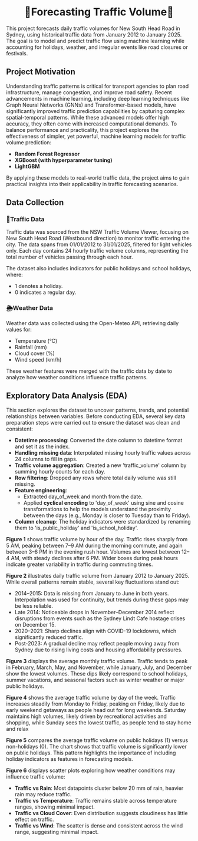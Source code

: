 <h1 align="center"> 🚦Forecasting Traffic Volume🚦 </h1>

This project forecasts daily traffic volumes for New South Head Road in Sydney, using historical traffic data from January 2012 to January 2025. The goal is to model and predict traffic flow using machine learning while accounting for holidays, weather, and irregular events like road closures or festivals.

## Project Motivation
Understanding traffic patterns is critical for transport agencies to plan road infrastructure, manage congestion, and improve road safety. Recent advancements in machine learning, including deep learning techniques like Graph Neural Networks (GNNs) and Transformer-based models, have significantly improved traffic prediction capabilities by capturing complex spatial-temporal patterns. While these advanced models offer high accuracy, they often come with increased computational demands. To balance performance and practicality, this project explores the effectiveness of simpler, yet powerful, machine learning models for traffic volume prediction:
- **Random Forest Regressor**
- **XGBoost (with hyperparameter tuning)**
- **LightGBM**
  
 By applying these models to real-world traffic data, the project aims to gain practical insights into their applicability in traffic forecasting scenarios.

## Data Collection
### 🚗Traffic Data

Traffic data was sourced from the NSW Traffic Volume Viewer, focusing on New South Head Road (Westbound direction) to monitor traffic entering the city. The data spans from 01/01/2012 to 31/01/2025, filtered for light vehicles only. Each day contains 24 hourly traffic volume columns, representing the total number of vehicles passing through each hour.

The dataset also includes indicators for public holidays and school holidays, where:
- 1 denotes a holiday.
- 0 indicates a regular day.

### 🌦️Weather Data

Weather data was collected using the Open-Meteo API, retrieving daily values for:
- Temperature (°C)
- Rainfall (mm)
- Cloud cover (%)
- Wind speed (km/h)

These weather features were merged with the traffic data by date to analyze how weather conditions influence traffic patterns.

## Exploratory Data Analysis (EDA)
This section explores the dataset to uncover patterns, trends, and potential relationships between variables. Before conducting EDA, several key data preparation steps were carried out to ensure the dataset was clean and consistent:

- **Datetime processing**: Converted the date column to datetime format and set it as the index.
- **Handling missing data**: Interpolated missing hourly traffic values across 24 columns to fill in gaps.
- **Traffic volume aggregation**: Created a new 'traffic_volume' column by summing hourly counts for each day.
- **Row filtering**: Dropped any rows where total daily volume was still missing.
- **Feature engineering**:
   - Extracted day_of_week and month from the date.
   - Applied **cyclical encoding** to 'day_of_week' using sine and cosine transformations to help the models understand the proximity between the days (e.g., Monday is closer to Tuesday than to Friday).
- **Column cleanup**: The holiday indicators were standardized by renaming them to 'is_public_holiday' and 'is_school_holiday'.

**Figure 1** shows traffic volume by hour of the day. Traffic rises sharply from 5 AM, peaking between 7–9 AM during the morning commute, and again between 3–6 PM in the evening rush hour. Volumes are lowest between 12–4 AM, with steady declines after 6 PM. Wider boxes during peak hours indicate greater variability in traffic during commuting times.


**Figure 2** illustrates daily traffic volume from January 2012 to January 2025. While overall patterns remain stable, several key fluctuations stand out:
- 2014–2015: Data is missing from January to June in both years. Interpolation was used for continuity, but trends during these gaps may be less reliable.
- Late 2014: Noticeable drops in November–December 2014 reflect disruptions from events such as the Sydney Lindt Cafe hostage crises on December 15.
- 2020–2021: Sharp declines align with COVID-19 lockdowns, which significantly reduced traffic.
- Post-2023: A gradual decline may reflect people moving away from Sydney due to rising living costs and housing affordability pressures.

**Figure 3** displays the average monthly traffic volume. Traffic tends to peak in February, March, May, and November, while January, July, and December show the lowest volumes. These dips likely correspond to school holidays, summer vacations, and seasonal factors such as winter weather or major public holidays.

**Figure 4** shows the average traffic volume by day of the week. Traffic increases steadily from Monday to Friday, peaking on Friday, likely due to early weekend getaways as people head out for long weekends. Saturday maintains high volumes, likely driven by recreational activities and shopping, while Sunday sees the lowest traffic, as people tend to stay home and relax

**Figure 5** compares the average traffic volume on public holidays (1) versus non-holidays (0). The chart shows that traffic volume is significantly lower on public holidays. This pattern highlights the importance of including holiday indicators as features in forecasting models.

**Figure 6** displays scatter plots exploring how weather conditions may influence traffic volume:
- **Traffic vs Rain**: Most datapoints cluster below 20 mm of rain, heavier rain may reduce traffic.
- **Traffic vs Temperature**: Traffic remains stable across temperature ranges, showing minimal impact.
- **Traffic vs Cloud Cover**: Even distribution suggests cloudiness has little effect on traffic.
- **Traffic vs Wind**: The scatter is dense and consistent across the wind range, suggesting minimal impact.

